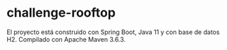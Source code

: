 # challenge-rooftop
El proyecto está construido con Spring Boot, Java 11 y con base de datos H2.
Compilado con Apache Maven 3.6.3.
